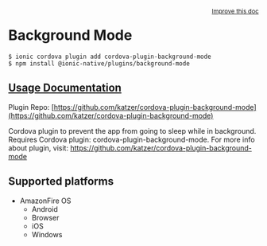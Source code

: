 <a style="float:right;font-size:12px;" href="http://github.com/danielsogl/awesome-cordova-plugins/edit/master/src/@awesome-cordova-plugins/plugins/background-mode/index.ts#L50">
  Improve this doc
</a>

# Background Mode

```
$ ionic cordova plugin add cordova-plugin-background-mode
$ npm install @ionic-native/plugins/background-mode
```

## [Usage Documentation](https://ionicframework.com/docs/native/background-mode/)

Plugin Repo: [https://github.com/katzer/cordova-plugin-background-mode](https://github.com/katzer/cordova-plugin-background-mode)

Cordova plugin to prevent the app from going to sleep while in background.
Requires Cordova plugin: cordova-plugin-background-mode. For more info about plugin, visit: https://github.com/katzer/cordova-plugin-background-mode

## Supported platforms

- AmazonFire OS
  - Android
  - Browser
  - iOS
  - Windows
  


